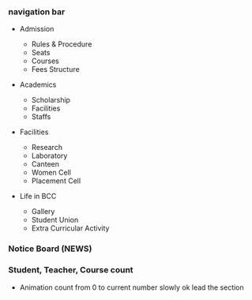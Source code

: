 ### navigation bar

- Admission

  - Rules & Procedure
  - Seats
  - Courses
  - Fees Structure

- Academics

  - Scholarship
  - Facilities
  - Staffs

- Facilities

  - Research
  - Laboratory
  - Canteen
  - Women Cell
  - Placement Cell

- Life in BCC
  - Gallery
  - Student Union
  - Extra Curricular Activity

### Notice Board (NEWS)

### Student, Teacher, Course count

- Animation count from 0 to current number slowly ok lead the section
